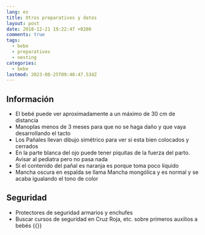 ```yaml
---
lang: es
title: Otros preparativos y datos
layout: post
date: 2018-12-21 19:22:47 +0200
comments: true
tags:
  - bebe
  - preparativos
  - nesting
categories:
  - bebe
lastmod: 2023-08-25T09:48:47.534Z
---
```


## Información

- El bebé puede ver aproximadamente a un máximo de 30 cm de distancia
- Manoplas menos de 3 meses para que no se haga daño y que vaya desarrollando el tacto
- Los Pañales llevan dibujo simétrico para ver si esta bien colocados y cerrados
- En la parte blanca del ojo puede tener piquitas de la fuerza del parto. Avisar al pediatra pero no pasa nada
- Si el contenido del pañal es naranja es porque toma poco líquido
- Mancha oscura en espalda se llama Mancha mongólica y es normal y se acaba igualando el tono de color

## Seguridad

- Protectores de seguridad armarios y enchufes
- Buscar cursos de seguridad en Cruz Roja, etc. sobre primeros auxilios a bebés
  {{<disfruta>}}
